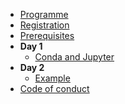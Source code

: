 <!-- docs/_sidebar.md -->

- [Programme](programme.md "Programme")
- [Registration](registration.md "Registration")
- [Prerequisites](prerequisites.md "Prerequisites")
- **Day 1**
    - [Conda and Jupyter](day1/conda.md "Conda and jupyter")
- **Day 2**
    - [Example](day2/example.md "Example")
- [Code of conduct](code_conduct.md "Code of conduct")
<!-- - [Boilerplate](boilerplate.md "Boilerplate") -->